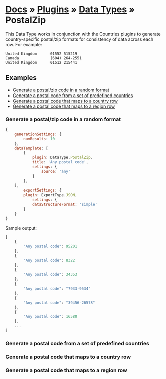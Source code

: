 # [Docs](../../../../../docs/README.md) &raquo; [Plugins](../../README.md) &raquo; [Data Types](../README.md) &raquo; PostalZip

This Data Type works in conjunction with the Countries plugins to generate country-specific postal/zip formats 
for consistency of data across each row. For example:


```
United Kingdom      01552 515219
Canada              (604) 264-2551
United Kingdom      01512 215441
```

## Examples 

- [Generate a postal/zip code in a random format](#generate-a-postalzip-code-in-a-random-format)
- [Generate a postal code from a set of predefined countries](#generate-a-postal-code-from-a-set-of-predefined-countries)
- [Generate a postal code that maps to a country row](#generate-a-postal-code-that-maps-to-a-country-row)
- [Generate a postal code that maps to a region row](#generate-a-postal-code-that-maps-to-a-region-row)


### Generate a postal/zip code in a random format

```javascript
{
    generationSettings: {
        numResults: 10
    },
    dataTemplate: [
        {
            plugin: DataType.PostalZip,
            title: 'Any postal code',
            settings: {
                source: 'any'
            }
        },
    ],
        exportSettings: {
        plugin: ExportType.JSON,
            settings: {
            dataStructureFormat: 'simple'
        }
    }
}
```

Sample output:

```typescript
[
    {
        "Any postal code": 95201
    },
    {
        "Any postal code": 8322
    },
    {
        "Any postal code": 34353
    },
    {
        "Any postal code": "7933-9534"
    },
    {
        "Any postal code": "39456-26578"
    },
    {
        "Any postal code": 16580
    },
    ...
]
```

### Generate a postal code from a set of predefined countries

### Generate a postal code that maps to a country row

### Generate a postal code that maps to a region row
